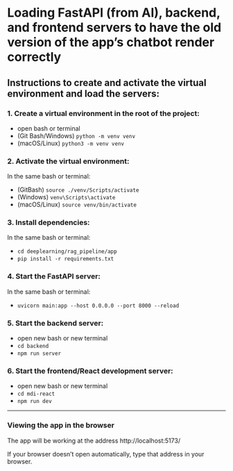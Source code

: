 # Loading FastAPI (from AI), backend, and frontend servers to have the old version of the app’s chatbot render correctly

## Instructions to create and activate the virtual environment and load the servers:

### 1. Create a virtual environment in the root of the project:


- open bash or terminal
- (Git Bash/Windows) `python -m venv venv`
- (macOS/Linux) `python3 -m venv venv`


### 2. Activate the virtual environment:


In the same bash or terminal:
- (GitBash) `source ./venv/Scripts/activate`
- (Windows) `venv\Scripts\activate`
- (macOS/Linux) `source venv/bin/activate`


### 3. Install dependencies:

In the same bash or terminal:
- `cd deeplearning/rag_pipeline/app`
- `pip install -r requirements.txt`


### 4. Start the FastAPI server: 

In the same bash or terminal:
- `uvicorn main:app --host 0.0.0.0 --port 8000 --reload`

### 5. Start the backend server:

- open new bash or new terminal
- `cd backend`
- `npm run server`

### 6. Start the frontend/React development server:

- open new bash or new terminal
- `cd mdi-react`
- `npm run dev`

---

### Viewing the app in the browser

The app will be working at the address http://localhost:5173/

If your browser doesn’t open automatically, type that address in your browser.
